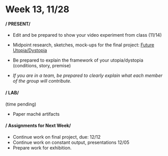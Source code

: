 # Week 13, 11/28 

#### / PRESENT/
* Edit and be prepared to show your video experiment from class (11/14)

* Midpoint research, sketches, mock-ups for the final project: [Future Utopia/Dystopia](future.md) 
* Be prepared to explain the framework of your utopia/dystopia (conditions, story, premise)
* *If you are in a team, be prepared to clearly explain what each member of the group will contribute.*

#### / LAB/
(time pending)
* Paper maché artifacts 

#### / Assignments for Next Week/
* Continue work on final project, due: 12/12
* Continue work on constant output, presentations 12/05
* Prepare work for exhibition. 
